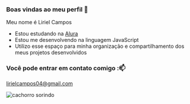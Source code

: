 ### Boas vindas ao meu perfil 💜

Meu nome é Liriel Campos

- Estou estudando na [Alura](https://www.alura.com.br)
- Estou me desenvolvendo na linguagem JavaScript
- Utilizo esse espaço para minha organização e compartilhamento dos meus projetos desenvolvidos

### Você pode entrar em contato comigo :📫

lirielcampos04@gmail.com

![cachorro sorindo](https://media1.tenor.com/m/dj9jxfUbDHAAAAAd/dog-smile-dog.gif)

